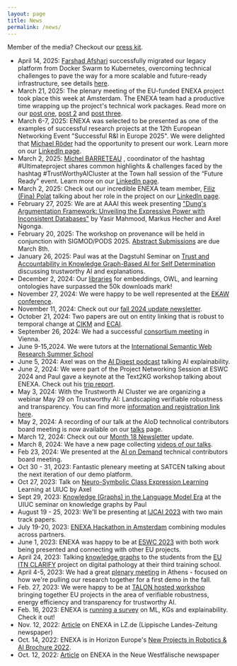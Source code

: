 ```yaml
---
layout: page
title: News
permalink: /news/
---
```


Member of the media? Checkout our [press kit](/presskit/).

* April 14, 2025: [Farshad Afshari](https://www.linkedin.com/in/afsharifarshad/) successfully migrated our legacy platform from Docker Swarm to Kubernetes, overcoming technical challenges to pave the way for a more scalable and future-ready infrastructure, see details [here](https://www.linkedin.com/feed/update/urn:li:activity:7317422059729403905).
* March 21, 2025: The plenary meeting of the EU-funded ENEXA project took place this week at Amsterdam. The ENEXA team had a productive time wrapping up the project's technical work packages. Read more on our [post one](https://www.linkedin.com/feed/update/urn:li:activity:7308797152271454208), [post 2](https://www.linkedin.com/feed/update/urn:li:activity:7309688487249600512) and [post three](https://www.linkedin.com/feed/update/urn:li:activity:7310262766685048832).
* March 6-7, 2025: ENEXA was selected to be presented as one of the examples of successful research projects at the 12th European Networking Event "Successful R&I in Europe 2025". We were delighted that [Michael Röder](https://www.linkedin.com/in/michael-r%C3%B6der-b09643266/) had the opportunity to present our work. Learn more on our [LinkedIn page](https://www.linkedin.com/feed/update/urn:li:activity:7307354376937824256).
* March 2, 2025: [Michel BARRETEAU](https://www.linkedin.com/in/michelbarreteau/) , coordinator of the hashtag #Ultimateproject shares common highlights & challenges faced by the hashtag #TrustWorthyAICluster at the Town hall session of the “Future Ready” event. Learn more on our [LinkedIn page](https://www.linkedin.com/feed/update/urn:li:activity:7301911091800858624).
* March 2, 2025: Check out our incredible ENEXA team member, [Filiz (Fina) Polat](https://www.linkedin.com/in/finapolat/) talking about her role in the project on our [LinkedIn page](https://www.linkedin.com/feed/update/urn:li:activity:7301910979674558464). 
* February 27, 2025: We are at AAAI this week presenting ["Dung's Argumentation Framework: Unveiling the Expressive Power with Inconsistent Databases"](https://arxiv.org/abs/2412.11617v1) by Yasir Mahmood, Markus Hecher and Axel Ngonga.
* February 20, 2025: The workshop on provenance will be held in conjunction with SIGMOD/PODS 2025. [Abstract Submissions](https://ucdbg.github.io/ProvenanceWeek2025/) are due March 8th.
* January 26, 2025: Paul was at the Dagstuhl Seminar on [Trust and Accountability in Knowledge Graph-Based AI for Self Determination](https://www.dagstuhl.de/25051) discussing trustworthy AI and explanations. 
* December 2, 2024: Our [libraries](https://www.linkedin.com/posts/enexa-eu-project_dicee-download-stats-activity-7269288474409635840-9jOL) for embeddings, OWL, and learning ontologies have surpassed the 50k downloads mark!
* November 27, 2024: We were happy to be well represented at the [EKAW conference](https://www.linkedin.com/posts/enexa-eu-project_were-happy-to-be-ekaw-international-conference-activity-7267472305637752834-YPfy).
* November 11, 2024: Check out our [fall 2024 update newsletter](https://preview.mailerlite.io/preview/202883/emails/137802932829553920).
* October 21, 2024: Two papers are out on entity linking that is robust to temporal change at [CIKM](https://doi.org/10.1145/3627673.3679702) and [ECAI](https://ebooks.iospress.nl/volumearticle/70028).
* September 26, 2024: We had a successful [consortium meeting](https://www.linkedin.com/feed/update/urn:li:activity:7244968835202568192) in Vienna.
* June 9-15,2024. We were tutors at the [International Semantic Web Research Summer School](https://2024.semanticwebschool.org)
* June 5, 2024: Axel was on the [AI Digest podcast](https://www.youtube.com/watch?v=5g9oXhGB8vA&t=18s) talking AI explainability. 
* June 2, 2024: We were part of the Project Networking Session at ESWC 2024 and Paul gave a keynote at the Text2KG workshop talking about ENEXA. Check out his [trip report](https://thinklinks.wordpress.com/2024/06/02/trip-report-eswc-2024/). 
* May 3, 2024: With the Trustworth AI Cluster we are organizing a webinar May 29 on Trustworthy AI: Landscaping verifiable robustness and transparency. You can find more [information and registration link here](https://evenflow-project.eu/news/webinar-trustworthy-ai-cluster-adrae-evenflow/).
* May 2, 2024: A recording of our talk at the AIoD technolical contributors board meeting is now available on our [talks](https://enexa.eu/talks/) page.
* March 12, 2024: Check out our [Month 18 Newsletter](https://preview.mailerlite.io/preview/202883/emails/115518099363465015) update. 
* March 8, 2024: We have a new page collecting [videos of our talks](https://enexa.eu/talks/).
* Feb 23, 2024: We presented at the [AI on Demand](https://www.ai4europe.eu) technical contributors board meeting.
* Oct 30 - 31, 2023: Fantastic pleneary meeting at SATCEN talking about the next iteration of our demo platform. 
* Oct 27, 2023: Talk on [Neuro-Symbolic Class Expression Learning](https://ischool.illinois.edu/news-events/events/2023/10/27/knowledge-graphs-and-semantic-computing-speaker-series-axel-cyrille) Learning at UIUC by Axel
* Sept 29, 2023: [Knowledge (Graphs) in the Language Model Era](https://ischool.illinois.edu/news-events/events/2023/09/29/knowledge-graphs-and-semantic-computing-speaker-series-paul-groth) at the UIUC seminar on knowledge graphs by Paul
* August 19 - 25, 2023: We'll be presenting at [IJCAI 2023](https://ijcai-23.org/) with two main track papers.
* July 19-20, 2023: [ENEXA Hackathon in Amsterdam](https://twitter.com/enexa_eu/status/1682058719020843010) combining modules across partners.
* June 1, 2023: ENEXA was happy to be at [ESWC 2023](https://2023.eswc-conferences.org/project-networking/) with both work being presented and connecting with other EU projects. 
* April 24, 2023: Talking [knowledge graphs](https://twitter.com/clarify_project/status/1650426857844621312) to the students from the [EU ITN CLARIFY](http://www.clarify-project.eu) project on digital pathology at their third training school.
* April 4-5, 2023: We had a great [plenary meeting](https://www.linkedin.com/feed/update/urn:li:share:7049763758289604608/) in Athens - focused on how we're pulling our research together for a first demo in the fall. 
* Feb. 27, 2023: We were happy to be at [TALON hosted workshop](https://talon-project.eu/eventsestablishing-the-next-level-of-intelligence-and-autonomy-clustering-workshopevents/) bringing together EU projects in the area of verifiable robustness, energy efficiency and transparency for trustworthy AI.
* Feb. 16, 2023: ENEXA is [running a survey](https://twitter.com/enexa_eu/status/1626165074833408000) on ML, KGs and explainability. Check it out!
* Nov. 12, 2022: [Article](https://www.lz.de/owl/23430233_Uni-Paderborn-leitet-EU-Forschungsprojekt-zu-kuenstlicher-Intelligenz.html) on ENEXA in LZ.de (Lippische Landes-Zeitung newspaper) 
* Oct. 14, 2022: ENEXA is in Horizon Europe's [New Projects in Robotics & AI Brochure 2022](https://digital-strategy.ec.europa.eu/en/library/horizon-europe-new-projects-robotics-and-ai-june-november-2022). 
* Oct. 12, 2022: [Article](https://www.nw.de/lokal/kreis_paderborn/paderborn/23428522_Universitaet-Paderborn-leitet-EU-Forschungsprojekt-zu-kuenstlicher-Intelligenz.html) on ENEXA in the Neue Westfälische newspaper
